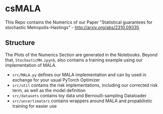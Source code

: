 # csMALA

This Repo contains the Numerics of our Paper "Statistical guarantees for stochastic Metropolis-Hastings" - http://arxiv.org/abs/2310.09335

## Structure

The Plots of the Numerics Section are generated in the Notebooks. Beyond that, <code>StochasticMH.ipynb</code>, also contains a training example using our implementation of MALA.
  * <code>src/MALA.py</code> defines our MALA implementation and can by used in exchange for your usual PyTorch Optimizer
  * <code>src/util</code> contains the risk implementations, including our corrected risk term, as well as the model definition
  * <code>src/datasets</code> contains toy data und Bernoulli-sampling Dataloader
  * <code>src/uncertimators</code> contains wrappers around  MALA and propabilistic training for easier use